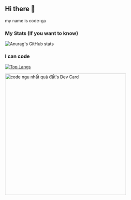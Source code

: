 ## Hi there 👋

my name is code-ga

### My Stats (If you want to know)

![Anurag's GitHub stats](https://github-readme-stats.vercel.app/api?username=code-ga&show_icons=true&theme=radical)

### I can code 

[![Top Langs](https://github-readme-stats.vercel.app/api/top-langs/?username=code-ga&layout=compact)](https://github.com/anuraghazra/github-readme-stats)

<a href="https://app.daily.dev/codengunhatquadat"><img src="https://api.daily.dev/devcards/d975c96ad6044aa6b26b88a201b07875.png?r=io9" width="400" alt="code ngu nhất quả đất's Dev Card"/></a>

<!--
**tritranduc/tritranduc** is a ✨ _special_ ✨ repository because its `README.md` (this file) appears on your GitHub profile.

Here are some ideas to get you started:

- 🔭 I’m currently working on ...
- 🌱 I’m currently learning ...
- 👯 I’m looking to collaborate on ...
- 🤔 I’m looking for help with ...
- 💬 Ask me about ...
- 📫 How to reach me: ...
- 😄 Pronouns: ...
- ⚡ Fun fact: ...
-->
